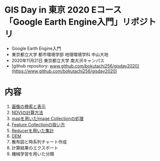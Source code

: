 # GIS Day in 東京 2020 Eコース「Google Earth Engine入門」リポジトリ

* Google Earth Engine入門
* 東京都立大学 都市環境学部 地理環境学科 中山大地
* 2020年11月21日 東京都立大学 南大沢キャンパス
* [github repository: www.github.com/bokutachi256/gisday2020](https://www.github.com/bokutachi256/gisday2020)

# 内容
1. [画像の検索と表示](https://github.com/bokutachi256/gisday2020/blob/main/01%20%E8%A1%9B%E6%98%9F%E7%94%BB%E5%83%8F%E3%81%AE%E6%A4%9C%E7%B4%A2.md)
2. [NDVIの計算方法](https://github.com/bokutachi256/gisday2020/blob/main/02%20NDVI%E3%81%AE%E8%A8%88%E7%AE%97.md)
3. [mapを用いたImage Collectionの処理](https://github.com/bokutachi256/gisday2020/blob/main/03%20map%E3%82%92%E7%94%A8%E3%81%84%E3%81%9FImage%20Collection%E3%81%AE%E5%87%A6%E7%90%86.md)
4. [Feature Collectionの扱い方](https://github.com/bokutachi256/gisday2020/blob/main/04%20Feature%20Collection%E3%81%AE%E6%89%B1%E3%81%84%E6%96%B9.md)
5. [Reducerを用いた集計](https://github.com/bokutachi256/gisday2020/blob/main/05%20Reducer%E3%82%92%E7%94%A8%E3%81%84%E3%81%9F%E9%9B%86%E8%A8%88.md)
6. [DEM](https://github.com/bokutachi256/gisday2020/blob/main/06%20DEM%E3%81%AB%E3%82%88%E3%82%8B%E5%82%BE%E6%96%9C%E9%87%8F%E8%A8%88%E7%AE%97.md)
7. 散布図と時系列チャート作成
8. 計算結果のエクスポート
9. 機械学習を用いた分類
